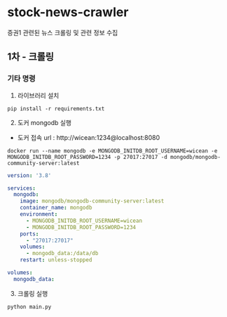 # stock-news-crawler
증권1 관련된 뉴스 크롤링 및 관련 정보 수집

## 1차 - 크롤링

### 기타 명령
1. 라이브러리 설치
```
pip install -r requirements.txt
```

2. 도커 mongodb 실행
* 도커 접속 url : http://wicean:1234@localhost:8080
```
docker run --name mongodb -e MONGODB_INITDB_ROOT_USERNAME=wicean -e MONGODB_INITDB_ROOT_PASSWORD=1234 -p 27017:27017 -d mongodb/mongodb-community-server:latest
```
```yml
version: '3.8'

services:
  mongodb:
    image: mongodb/mongodb-community-server:latest
    container_name: mongodb
    environment:
      - MONGODB_INITDB_ROOT_USERNAME=wicean
      - MONGODB_INITDB_ROOT_PASSWORD=1234
    ports:
      - "27017:27017"
    volumes:
      - mongodb_data:/data/db
    restart: unless-stopped

volumes:
  mongodb_data:
```

3. 크롤링 실행
```
python main.py
```

